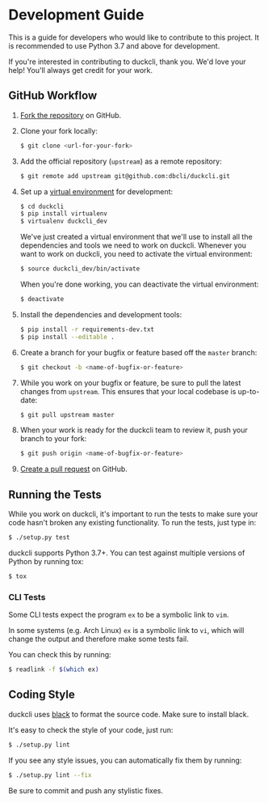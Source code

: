 # Development Guide

This is a guide for developers who would like to contribute to this project. It is recommended to use Python 3.7 and above for development.

If you're interested in contributing to duckcli, thank you. We'd love your help!
You'll always get credit for your work.

## GitHub Workflow

1. [Fork the repository](https://github.com/dbcli/duckcli) on GitHub.

2. Clone your fork locally:
    ```bash
    $ git clone <url-for-your-fork>
    ```

3. Add the official repository (`upstream`) as a remote repository:
    ```bash
    $ git remote add upstream git@github.com:dbcli/duckcli.git
    ```

4. Set up a [virtual environment](http://docs.python-guide.org/en/latest/dev/virtualenvs)
   for development:

    ```bash
    $ cd duckcli
    $ pip install virtualenv
    $ virtualenv duckcli_dev
    ```

    We've just created a virtual environment that we'll use to install all the dependencies
    and tools we need to work on duckcli. Whenever you want to work on duckcli, you
    need to activate the virtual environment:

    ```bash
    $ source duckcli_dev/bin/activate
    ```

    When you're done working, you can deactivate the virtual environment:

    ```bash
    $ deactivate
    ```

5. Install the dependencies and development tools:

    ```bash
    $ pip install -r requirements-dev.txt
    $ pip install --editable .
    ```

6. Create a branch for your bugfix or feature based off the `master` branch:

    ```bash
    $ git checkout -b <name-of-bugfix-or-feature>
    ```

7. While you work on your bugfix or feature, be sure to pull the latest changes from `upstream`. This ensures that your local codebase is up-to-date:

    ```bash
    $ git pull upstream master
    ```

8. When your work is ready for the duckcli team to review it, push your branch to your fork:

    ```bash
    $ git push origin <name-of-bugfix-or-feature>
    ```

9. [Create a pull request](https://help.github.com/articles/creating-a-pull-request-from-a-fork/) on GitHub.


## Running the Tests

While you work on duckcli, it's important to run the tests to make sure your code
hasn't broken any existing functionality. To run the tests, just type in:

```bash
$ ./setup.py test
```

duckcli supports Python 3.7+. You can test against multiple versions of
Python by running tox:

```bash
$ tox
```


### CLI Tests

Some CLI tests expect the program `ex` to be a symbolic link to `vim`.

In some systems (e.g. Arch Linux) `ex` is a symbolic link to `vi`, which will
change the output and therefore make some tests fail.

You can check this by running:
```bash
$ readlink -f $(which ex)
```


## Coding Style

duckcli uses [black](https://github.com/psf/black) to format the source code. Make sure to install black.

It's easy to check the style of your code, just run:

```bash
$ ./setup.py lint
```

If you see any style issues, you can automatically fix them by running:

```bash
$ ./setup.py lint --fix
```

Be sure to commit and push any stylistic fixes.
